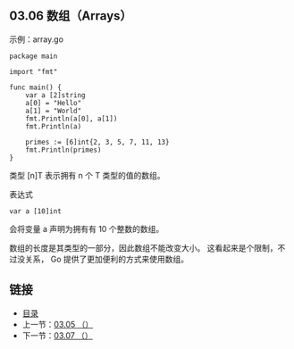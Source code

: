 ## 03.06 数组（Arrays）

示例：array.go

    package main

    import "fmt"

    func main() {
    	var a [2]string
    	a[0] = "Hello"
    	a[1] = "World"
    	fmt.Println(a[0], a[1])
    	fmt.Println(a)

    	primes := [6]int{2, 3, 5, 7, 11, 13}
    	fmt.Println(primes)
    }

类型 [n]T 表示拥有 n 个 T 类型的值的数组。

表达式

    var a [10]int

会将变量 a 声明为拥有有 10 个整数的数组。

数组的长度是其类型的一部分，因此数组不能改变大小。 这看起来是个限制，不过没关系， Go 提供了更加便利的方式来使用数组。

## 链接
* [目录](https://github.com/gnefiy/go-zh/blob/master/tour/directory.md)
* 上一节：[03.05 （）](https://github.com/gnefiy/go-zh/blob/master/tour/03.05.md)
* 下一节：[03.07 （）](https://github.com/gnefiy/go-zh/blob/master/tour/03.07.md)
